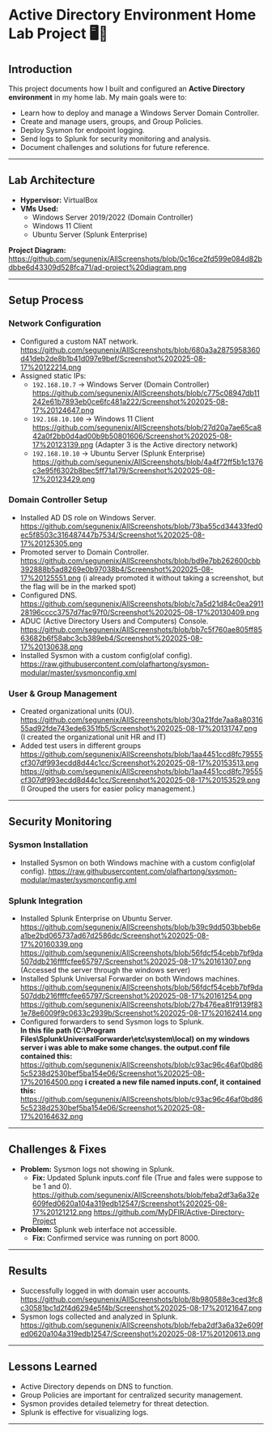 # Active Directory Environment Home Lab Project 🖥️🔐
## Introduction  
This project documents how I built and configured an **Active Directory environment** in my home lab. My main goals were to:
- Learn how to deploy and manage a Windows Server Domain Controller.  
- Create and manage users, groups, and Group Policies.  
- Deploy Sysmon for endpoint logging.  
- Send logs to Splunk for security monitoring and analysis.  
- Document challenges and solutions for future reference.  

---

## Lab Architecture  
- **Hypervisor:** VirtualBox
- **VMs Used:**  
  - Windows Server 2019/2022 (Domain Controller)  
  - Windows 11 Client  
  - Ubuntu Server (Splunk Enterprise)  

**Project Diagram:**  
https://github.com/segunenix/AllScreenshots/blob/0c16ce2fd599e084d82bdbbe6d43309d528fca71/ad-project%20diagram.png

---

## Setup Process  

### Network Configuration  
- Configured a custom NAT network.  
https://github.com/segunenix/AllScreenshots/blob/680a3a2875958360d41deb2de8b1b41d097e9bef/Screenshot%202025-08-17%20122214.png
- Assigned static IPs:  
  - `192.168.10.7` → Windows Server (Domain Controller)  
https://github.com/segunenix/AllScreenshots/blob/c775c08947db11242e61b7893eb0ce6fc481a222/Screenshot%202025-08-17%20124647.png
  - `192.168.10.100` → Windows 11 Client  
https://github.com/segunenix/AllScreenshots/blob/27d20a7ae65ca842a0f2bb0d4ad00b9b50801606/Screenshot%202025-08-17%20123139.png (Adapter 3 is the Active directory network)
  - `192.168.10.10` → Ubuntu Server (Splunk Enterprise)  
https://github.com/segunenix/AllScreenshots/blob/4a4f72ff5b1c1376c3e95f6302b8bec5ff71a179/Screenshot%202025-08-17%20123429.png

### Domain Controller Setup  
- Installed AD DS role on Windows Server.  
https://github.com/segunenix/AllScreenshots/blob/73ba55cd34433fed0ec5f8503c316487447b7534/Screenshot%202025-08-17%20125305.png
- Promoted server to Domain Controller.  
https://github.com/segunenix/AllScreenshots/blob/bd9e7bb262600cbb392888b5ad8269e0b97038b4/Screenshot%202025-08-17%20125551.png
(i already promoted it without taking a screenshot, but the flag will be in the marked spot)
- Configured DNS. 
https://github.com/segunenix/AllScreenshots/blob/c7a5d21d84c0ea291128196cccc3757d7fac97f0/Screenshot%202025-08-17%20130409.png
- ADUC (Active Directory Users and Computers) Console.
https://github.com/segunenix/AllScreenshots/blob/bb7c5f760ae805ff8563682b6f58abc3cb389eb4/Screenshot%202025-08-17%20130638.png
- Installed Sysmon with a custom config(olaf config).
https://raw.githubusercontent.com/olafhartong/sysmon-modular/master/sysmonconfig.xml


### User & Group Management  
- Created organizational units (OU).  
https://github.com/segunenix/AllScreenshots/blob/30a21fde7aa8a8031655ad92fde743ede6351fb5/Screenshot%202025-08-17%20131747.png
(I created the organizational unit HR and IT)
- Added test users in different groups
https://github.com/segunenix/AllScreenshots/blob/1aa4451ccd8fc79555cf307df993ecdd8d44c1cc/Screenshot%202025-08-17%20153513.png
https://github.com/segunenix/AllScreenshots/blob/1aa4451ccd8fc79555cf307df993ecdd8d44c1cc/Screenshot%202025-08-17%20153529.png
(I Grouped the users for easier policy management.)

---

## Security Monitoring  

### Sysmon Installation  
- Installed Sysmon on both Windows machine with a custom config(olaf config).
https://raw.githubusercontent.com/olafhartong/sysmon-modular/master/sysmonconfig.xml

### Splunk Integration  
- Installed Splunk Enterprise on Ubuntu Server. 
 https://github.com/segunenix/AllScreenshots/blob/b39c9dd503bbeb6ea1be2bd065737ad67d2586dc/Screenshot%202025-08-17%20160339.png
https://github.com/segunenix/AllScreenshots/blob/56fdcf54cebb7bf9da507ddb216ffffcfee65797/Screenshot%202025-08-17%20161307.png
(Accessed the server through the windows server)
- Installed Splunk Universal Forwarder on both Windows machines.  
https://github.com/segunenix/AllScreenshots/blob/56fdcf54cebb7bf9da507ddb216ffffcfee65797/Screenshot%202025-08-17%20161254.png
https://github.com/segunenix/AllScreenshots/blob/27b476ea81f9139f831e78e6009f9c0633c2939b/Screenshot%202025-08-17%20162414.png
- Configured forwarders to send Sysmon logs to Splunk.  
**In this file path (C:\Program Files\SplunkUniversalForwarder\etc\system\local) on my windows server i was able to make some changes. the output.conf file contained this:**
https://github.com/segunenix/AllScreenshots/blob/c93ac96c46af0bd865c5238d2530bef5ba154e06/Screenshot%202025-08-17%20164500.png
**i created a new file named inputs.conf, it contained this:**
https://github.com/segunenix/AllScreenshots/blob/c93ac96c46af0bd865c5238d2530bef5ba154e06/Screenshot%202025-08-17%20164632.png

---

## Challenges & Fixes  
- **Problem:** Sysmon logs not showing in Splunk.  
  - **Fix:** Updated Splunk inputs.conf file (True and fales were suppose to be 1 and 0).  
https://github.com/segunenix/AllScreenshots/blob/feba2df3a6a32e609fed0620a104a319edb12547/Screenshot%202025-08-17%20121212.png
https://github.com/MyDFIR/Active-Directory-Project
- **Problem:** Splunk web interface not accessible.  
  - **Fix:** Confirmed service was running on port 8000.  


---

## Results  
- Successfully logged in with domain user accounts.  
https://github.com/segunenix/AllScreenshots/blob/8b980588e3ced3fc8c30581bc1d2f4d6294e5f4b/Screenshot%202025-08-17%20121647.png
- Sysmon logs collected and analyzed in Splunk.
https://github.com/segunenix/AllScreenshots/blob/feba2df3a6a32e609fed0620a104a319edb12547/Screenshot%202025-08-17%20120613.png

---

## Lessons Learned  
- Active Directory depends on DNS to function.  
- Group Policies are important for centralized security management.  
- Sysmon provides detailed telemetry for threat detection.  
- Splunk is effective for visualizing logs.  

--- 
